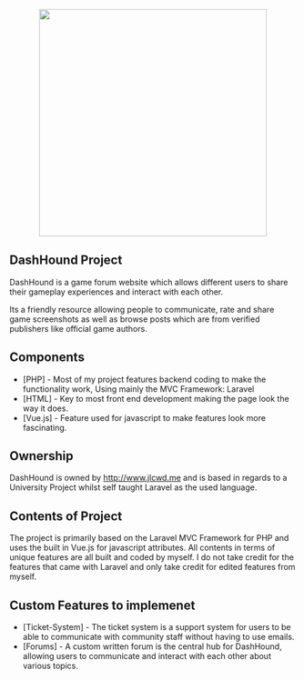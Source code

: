 <p align="center"><img src="https://www.jlcwd.me/img/dashhound.jpg" width="400"></p>


## DashHound Project

DashHound is a game forum website which allows different users to share their gameplay experiences and interact with each other.

Its a friendly resource allowing people to communicate, rate and share game screenshots as well as browse posts which are from verified publishers like official game authors.

## Components

* [PHP] - Most of my project features backend coding to make the functionality work, Using mainly the MVC Framework: Laravel
* [HTML] - Key to most front end development making the page look the way it does.
* [Vue.js] - Feature used for javascript to make features look more fascinating.

## Ownership

DashHound is owned by http://www.jlcwd.me and is based in regards to a University Project whilst self taught Laravel as the used language.

## Contents of Project

The project is primarily based on the Laravel MVC Framework for PHP and uses the built in Vue.js for javascript attributes. All contents in terms of unique features are all built and coded by myself. I do not take credit for the features that came with Laravel and only take credit for edited features from myself.

## Custom Features to implemenet
* [Ticket-System] - The ticket system is a support system for users to be able to communicate with community staff without having to use emails.
* [Forums] - A custom written forum is the central hub for DashHound, allowing users to communicate and interact with each other about various topics.